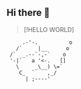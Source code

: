 ## Hi there 👋
> [!HELLO WORLD]

         .-'-.          o
       /`     |__      o
     /`  _.--`-,-`    o
     '-|`   a '<-.   []
       \     _\__) \=`
        C_  `    ,_/
          | ;----'
